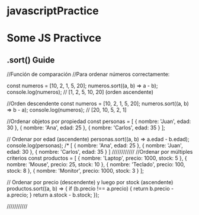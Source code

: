 # javascriptPractice
<h1>Some JS Practivce</h1>

<h2>.sort() Guide</h2>

//Función de comparación
//Para ordenar números correctamente:

const numeros = [10, 2, 1, 5, 20];
numeros.sort((a, b) => a - b);
console.log(numeros); // [1, 2, 5, 10, 20] (orden ascendente)

//Orden descendente
const numeros = [10, 2, 1, 5, 20];
numeros.sort((a, b) => b - a);
console.log(numeros); // [20, 10, 5, 2, 1]

//Ordenar objetos por propiedad
const personas = [
  { nombre: 'Juan', edad: 30 },
  { nombre: 'Ana', edad: 25 },
  { nombre: 'Carlos', edad: 35 }
];

// Ordenar por edad (ascendente)
personas.sort((a, b) => a.edad - b.edad);
console.log(personas);
/*
[
  { nombre: 'Ana', edad: 25 },
  { nombre: 'Juan', edad: 30 },
  { nombre: 'Carlos', edad: 35 }
]
////////////
//Ordenar por múltiples criterios
const productos = [
  { nombre: 'Laptop', precio: 1000, stock: 5 },
  { nombre: 'Mouse', precio: 25, stock: 10 },
  { nombre: 'Teclado', precio: 100, stock: 8 },
  { nombre: 'Monitor', precio: 1000, stock: 3 }
];

// Ordenar por precio (descendente) y luego por stock (ascendente)
productos.sort((a, b) => {
  if (b.precio !== a.precio) {
    return b.precio - a.precio;
  }
  return a.stock - b.stock;
});

///////////

